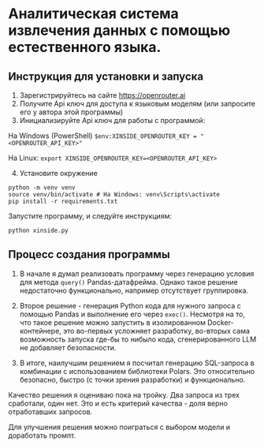 # Аналитическая система извлечения данных с помощью естественного языка.

## Инструкция для установки и запуска
1. Зарегистрируйтесь на сайте https://openrouter.ai
2. Получите Api ключ для доступа к языковым моделям (или запросите его у автора  этой программы)
3. Инициализируйте Api ключ для работы с программой:

На Windows (PowerShell)
`$env:XINSIDE_OPENROUTER_KEY = "<OPENROUTER_API_KEY>"`

На Linux:
`export XINSIDE_OPENROUTER_KEY=<OPENROUTER_API_KEY>`

4. Установите окружение
```
python -m venv venv
source venv/bin/activate # На Windows: venv\Scripts\activate
pip install -r requirements.txt
``` 

Запустите программу, и следуйте инструкциям:

`python xinside.py`

## Процесс создания программы

1) В начале я думал реализовать программу через генерацию условия для метода `query()` Pandas-датафрейма. Однако такое решение недостаточно функционально, например отсутствует группировка.

2) Второе решение - генерация Python кода для нужного запроса с помощью Pandas и выполнение его через `exec()`. Несмотря на то, что такое решение можно запустить в изолированном Docker-контейнере, это во-первых усложняет разработку, во-вторых сама возможность запуска где-бы то нибыло кода, сгенерированного LLM не добавляет безопасности.

3) В итоге, наилучшим решением я посчитал генерацию SQL-запроса в комбинации с использованием библиотеки Polars. Это относительно безопасно, быстро (с точки зрения разработки) и функционально.

Качество решения я оцениваю пока на тройку. Два запроса из трех сработали, один нет. Это и есть критерий качества - доля верно отработавших запросов. 

Для улучшения решения можно поиграться с выбором модели и доработать промпт. 